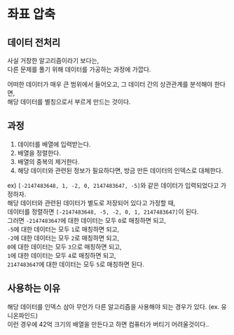 # 좌표 압축
## 데이터 전처리

사실 거창한 알고리즘이라기 보다는,<br/>
다른 문제를 풀기 위해 데이터를 가공하는 과정에 가깝다.<br/>

어떠한 데이터가 매우 큰 범위에서 들어오고, 그 데이터 간의 상관관계를 분석해야 한다면,<br/>
해당 데이터를 별칭으로서 부르게 만드는 것이다.

## 과정
1. 데이터를 배열에 입력받는다.
2. 배열을 정렬한다.
3. 배열의 중복의 제거한다.
4. 해당 데이터와 관련된 정보가 필요하다면, 방금 만든 데이터의 인덱스로 대체한다.

ex)
```[-2147483648, 1, -2, 0, 2147483647, -5]```와 같은 데이터가 입력되었다고 가정하자.<br/>
해당 데이터와 관련된 데이터가 별도로 저장되어 있다고 가정할 때,<br/>
데이터를 정렬하면 ```[-2147483648, -5, -2, 0, 1, 2147483647]```이 된다.<br/>
그러면 ```-2147483647```에 대한 데이터는 모두 ```0```로 매칭하면 되고,<br/>
```-5```에 대한 데이터는 모두 ```1```로 매칭하면 되고,<br/>
```-2```에 대한 데이터는 모두 ```2```로 매칭하면 되고,<br/>
```0```에 대한 데이터는 모두 ```3```으로 매칭하면 되고,<br/>
```1```에 대한 데이터는 모두 ```4```로 매칭하면 되고,<br/>
```2147483647```에 대한 데이터는 모두 ```5```로 매칭하면 된다.<br/>

## 사용하는 이유
해당 데이터를 인덱스 삼아 무언가 다른 알고리즘을 사용해야 되는 경우가 있다. (ex. 유니온파인드)<br/>
이런 경우에 42억 크기의 배열을 만든다고 하면 컴퓨터가 버티기 어려울것이다..
